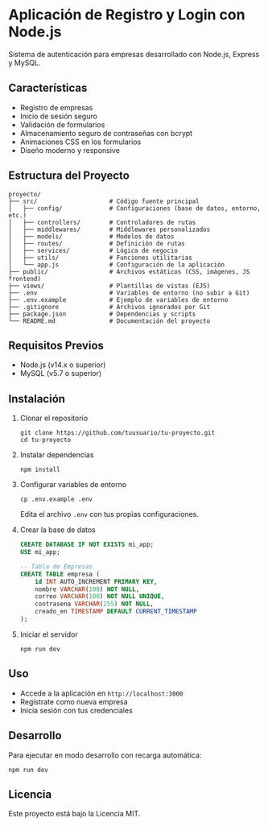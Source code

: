 # Aplicación de Registro y Login con Node.js

Sistema de autenticación para empresas desarrollado con Node.js, Express y MySQL.

## Características

- Registro de empresas
- Inicio de sesión seguro
- Validación de formularios
- Almacenamiento seguro de contraseñas con bcrypt
- Animaciones CSS en los formularios
- Diseño moderno y responsive

## Estructura del Proyecto

```
proyecto/
├── src/                    # Código fuente principal
│   ├── config/             # Configuraciones (base de datos, entorno, etc.)
│   ├── controllers/        # Controladores de rutas
│   ├── middlewares/        # Middlewares personalizados
│   ├── models/             # Modelos de datos
│   ├── routes/             # Definición de rutas
│   ├── services/           # Lógica de negocio
│   ├── utils/              # Funciones utilitarias
│   └── app.js              # Configuración de la aplicación
├── public/                 # Archivos estáticos (CSS, imágenes, JS frontend)
├── views/                  # Plantillas de vistas (EJS)
├── .env                    # Variables de entorno (no subir a Git)
├── .env.example            # Ejemplo de variables de entorno
├── .gitignore              # Archivos ignorados por Git
├── package.json            # Dependencias y scripts
└── README.md               # Documentación del proyecto
```

## Requisitos Previos

- Node.js (v14.x o superior)
- MySQL (v5.7 o superior)

## Instalación

1. Clonar el repositorio
   ```
   git clone https://github.com/tuusuario/tu-proyecto.git
   cd tu-proyecto
   ```

2. Instalar dependencias
   ```
   npm install
   ```

3. Configurar variables de entorno
   ```
   cp .env.example .env
   ```
   Edita el archivo `.env` con tus propias configuraciones.

4. Crear la base de datos
   ```sql
   CREATE DATABASE IF NOT EXISTS mi_app;
   USE mi_app;
   
   -- Tabla de Empresas
   CREATE TABLE empresa (
       id INT AUTO_INCREMENT PRIMARY KEY,
       nombre VARCHAR(100) NOT NULL,
       correo VARCHAR(100) NOT NULL UNIQUE,
       contrasena VARCHAR(255) NOT NULL,
       creado_en TIMESTAMP DEFAULT CURRENT_TIMESTAMP
   );
   ```

5. Iniciar el servidor
   ```
   npm run dev
   ```

## Uso

- Accede a la aplicación en `http://localhost:3000`
- Regístrate como nueva empresa
- Inicia sesión con tus credenciales

## Desarrollo

Para ejecutar en modo desarrollo con recarga automática:
```
npm run dev
```

## Licencia

Este proyecto está bajo la Licencia MIT.